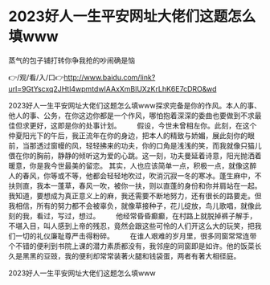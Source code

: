 # 2023好人一生平安网址大佬们这题怎么填www
蒸气的包子铺打转你争我抢的吵闹确是恼

👉/观/看/入/口👉http://www.baidu.com/link?url=9GtYscxq2JHtl4wpmtdwIAAxXmBlUXzKrLhK6E7cDRO&wd

2023好人一生平安网址大佬们这题怎么填www探求完备是你的作风。本人的事、他人的事、公务，在你这边你都是一个作风，哪怕抱着深深的委曲也要做到不求最佳但求更好，这即是你的处事计划。
　　假设，今世未曾相左你。此刻，在这个仲夏阳光下的午后，我正流年在你的身边，把本人的精致与娇媚，展此刻你的眼前，当那透过窗幔的风，轻轻拂来的功夫，你的口角是浅浅的笑，而我就像只猫儿偎在你的胸前，静静的倾听这为爱的心跳。这一刻，功夫曼延着诗意，阳光抛洒着暖意，你是我今世最美的留恋。
其实，人也应该简单一点，积极一点，就像这醉人的春风，你等或不等，他都会轻轻地吹过，吹消沉寂一冬的寒冰。蓬生麻中，不扶则直，我本一蓬草，春风一吹，被你一扶，则以直蓬的身份和你并肩站在一起。我知道，要想成为真正意义上的麻，我还需要不断地努力，还有很长的路要走。但我相信，所有的努力都不会被辜负，就像草接种子，花儿绽放，鸟儿歌唱，就像此刻的我，看过，写过，想过。
　　他经常昏昏癫癫，在村路上就脱掉裤子解手，不堪入目，叫人感到上帝的残忍，竟然会跟这些可怜的人们开这么大的玩笑，把我们一切的礼仪廉耻尊严击得粉碎。
　　在谁人艰难的岁月里，很多同窗常常连带个不错的便利到书院上课的潜力素质都没有，我邻座的同窗即是如许。他的饭菜长久是黑黑的豆豉，我的便利却常常装著火腿和钱袋蛋，两者有著大相径庭。

2023好人一生平安网址大佬们这题怎么填www
